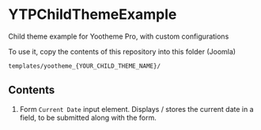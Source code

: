 # YTPChildThemeExample

Child theme example for Yootheme Pro, with custom configurations

To use it, copy the contents of this repository into this folder (Joomla)

`templates/yootheme_{YOUR_CHILD_THEME_NAME}/`

## Contents

1. Form `Current Date` input element. Displays / stores the current date in a field, to be submitted along with the form.
